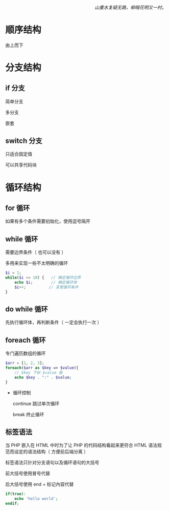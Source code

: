 <h6 align="right">山重水复疑无路，柳暗花明又一村。</h6>

#

# 顺序结构

由上而下

# 分支结构

## if 分支

简单分支

多分支

嵌套

## switch 分支

只适合固定值

可以共享代码块

# 循环结构

## for 循环

如果有多个条件需要初始化，使用逗号隔开

## while 循环

需要边界条件（ 也可以没有 ）

多用来实现一些不太明确的循环

~~~php
$i = 1;
while($i <= 10) {	// 确定循环边界
    echo $i;	    // 确定循环体
    $i++;		   // 变更循环条件
}
~~~

## do while 循环

先执行循环体，再判断条件（ 一定会执行一次 ）

## foreach 循环

专门遍历数组的循环

~~~php
$arr = [1, 2, 3];
foreach($arr as $key => $value){
    // $key 下标 $value 值
    echo $key . ":" . $value;
}
~~~

- 循环控制

    continue 跳过单次循环

    break 终止循环

## 标签语法

当 PHP 嵌入在 HTML 中时为了让 PHP 的代码结构看起来更符合 HTML 语法规范而设定的语法结构（ 方便前后端分离 ）

标签语法只针对分支语句以及循环语句的大括号

前大括号使用冒号代替

后大括号使用 end + 标记內容代替

~~~php
if(true):
	echo 'hello world';
endif;
~~~
